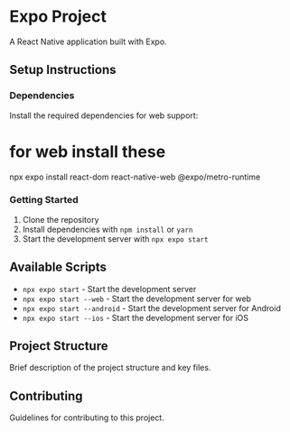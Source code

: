 # Expo Project

A React Native application built with Expo.

## Setup Instructions

### Dependencies

Install the required dependencies for web support:
# for web install these
npx expo install react-dom react-native-web @expo/metro-runtime

### Getting Started

1. Clone the repository
2. Install dependencies with `npm install` or `yarn`
3. Start the development server with `npx expo start`

## Available Scripts

- `npx expo start` - Start the development server
- `npx expo start --web` - Start the development server for web
- `npx expo start --android` - Start the development server for Android
- `npx expo start --ios` - Start the development server for iOS

## Project Structure

Brief description of the project structure and key files.

## Contributing

Guidelines for contributing to this project.